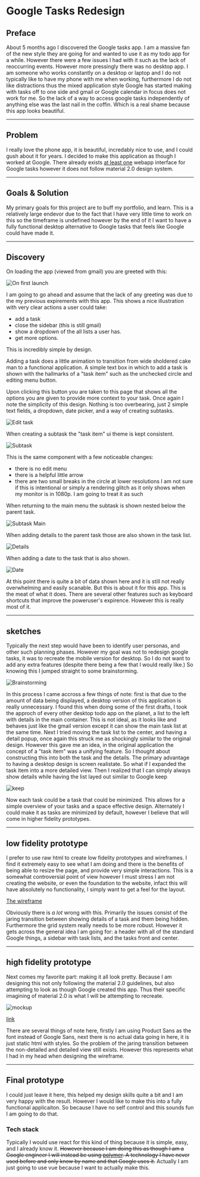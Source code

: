 # Google Tasks Redesign

## Preface
About 5 months ago I discovered the Google tasks app. I am a massive fan of the new style they are going for and wanted to use it as my todo app for a while. However there were a few issues I had with it such as the lack of reoccurring events. However more pressingly there was no desktop app. I am someone who works constantly on a desktop or laptop and I do not typically like to have my phone with me when working, furthermore I do not like distractions thus the mixed application style Google has started making with tasks off to one side and gmail or Google calendar in focus does not work for me. So the lack of a way to access google tasks independently of anything else was the last nail in the coffin. Which is a real shame because this app looks beautiful.

---

## Problem
I really love the phone app, it is beautiful, incredably nice to use, and I could gush about it for years. I decided to make this application as though I worked at Google. There already exists [at least one](https://github.com/KarafiziArtur/react-google-tasks) webapp interface for Google tasks however it does not follow material 2.0 design system.

---

## Goals & Solution
My primary goals for this project are to buff my portfolio, and learn. This is a relatively large endevor due to the fact that I have very little time to work on this so the timeframe is undefined however by the end of it I want to have a fully functional desktop alternative to Google tasks that feels like Google could have made it.

---

## Discovery
On loading the app (viewed from gmail) you are greeted with this:

![On first launch](./discovery/on-first-launch.png)

I am going to go ahead and assume that the lack of any greeting was due to the my previous expirements with this app. This shows a nice illustration with very clear actions a user could take:

* add a task
* close the sidebar (this is still gmail)
* show a dropdown of the all lists a user has.
* get more options.

This is incredibly simple by design.

Adding a task does a little animation to transition from wide sholdered cake man to a functional application. A simple text box in which to add a task is shown with the hallmarks of a "task item" such as the unchecked circle and editing menu button.

Upon clicking this button you are taken to this page that shows all the options you are given to provide more context to your task. Once again I note the simplicity of this design. Nothing is too overbearing, just 2 simple text fields, a dropdown, date picker, and a way of creating subtasks.

![Edit task](./discovery/edit-task.png)

When creating a subtask the "task item" ui theme is kept consistent.

![Subtask](discovery/subtask.png)

This is the same component with a few noticeable changes: 
* there is no edit menu
* there is a helpful little arrow
* there are two small breaks in the circle at lower resolutions
    I am not sure if this is intentional or simply a rendering glitch as it only shows when my monitor is in 1080p. I am going to treat it as such

When returning to the main menu the subtask is shown nested below the parent task.

![Subtask Main](discovery/subtask-main.png)

When adding details to the parent task those are also shown in the task list.

![Details](discovery/details-and-subtask.png)

When adding a date to the task that is also shown.

![Date](discovery/date.png)

At this point there is quite a bit of data shown here and it is still not really overwhelming and easily scanable. But this is about it for this app. This is the meat of what it does. There are several other features such as keyboard shortcuts that improve the poweruser's expirence. However this is really most of it.

---

## sketches

Typically the next step would have been to identify user personas, and other such planning phases. However my goal was not to redesign google tasks, it was to recreate the mobile version for desktop. So I do not want to add any extra features (despite there being a few that I would really like.) So knowing this I jumped straight to some brainstorming.

![Brainstorming](discovery/brainstorming.png)

In this process I came accross a few things of note: first is that due to the amount of data being displayed, a desktop version of this application is really unnecessary. I found this when doing some of the first drafts, I took the approch of every other desktop todo app on the planet, a list to the left with details in the main container. This is not ideal, as it looks like and behaves just like the gmail version except it can show the main task list at the same time. Next I tried moving the task list to the center, and having a detail popup, once again this struck me as shockingly similar to the original design. However this gave me an idea, in the original application the concept of a "task item" was a unifying feature. So I thought about constructing this into both the task and the details. The primary advantage to having a desktop design is screen realistate. So what if I expanded the task item into a more detailed view. Then I realized that I can simply always show details while having the list layed out similar to Google keep

![keep](discovery/keep.png)

Now each task could be a task that could be minimized. This allows for a simple overview of your tasks and a space effective design. Alternately I could make it as tasks are minimized by default, however I believe that will come in higher fidelity prototypes.

---

## low fidelity prototype

I prefer to use raw html to create low fidelity prototypes and wireframes. I find it extremely easy to see what I am doing and there is the benefits of being able to resize the page, and provide very simple interactions. This is a somewhat controversial point of view however I must stress I am not creating the website, or even the foundation to the website, infact this will have absolutely no functionality, I simply want to get a feel for the layout.

[The wireframe](https://s.codepen.io/Alexa42/debug/pXjrZq/VGkWNwmPobjA)

Obviously there is *a lot* wrong with this. Primarily the issues consist of the jaring transition between showing details of a task and them being hidden. Furthermore the grid system really needs to be more robust. However it gets across the general idea I am going for: a header with all of the standard Google things, a sidebar with task lists, and the tasks front and center.

---

## high fidelity prototype

Next comes my favorite part: making it all look pretty. Because I am designing this not only following the material 2.0 guidelines, but also attempting to look as though Google created this app. Thus their specific imagining of material 2.0 is what I will be attempting to recreate.

![mockup](design/initial-mockup.png)

[link](https://s.codepen.io/Alexa42/debug/zVvEZK/VJrxxVBeqDyr)

There are several things of note here, firstly I am using Product Sans as the font instead of Google Sans, next there is no actual data going in here, it is just static html with styles. So the problem of the jaring transition between the non-detailed and detailed view still exists. However this represents what I had in my head when designing the wireframe.

---

## Final prototype

I could just leave it here, this helped my design skills quite a bit and I am very happy with the result. However I would like to make this into a fully functional applicaiton. So because I have no self control and this sounds fun I am going to do that.

### Tech stack

Typically I would use react for this kind of thing because it is simple, easy, and I already know it. ~~However because I am doing this as though I am a Google engineer I will instead be using [polymer](https://www.polymer-project.org/). A technology I have never used before and only know by name and that Google uses it.~~ Actually I am just going to use vue because I want to actually make this.